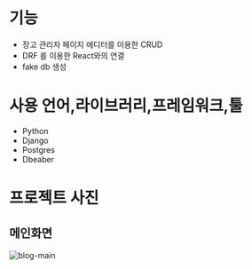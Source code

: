 # 기능

- 장고 관리자 페이지 에디터를 이용한 CRUD
- DRF 를 이용한 React와의 연결
- fake db 생성

# 사용 언어,라이브러리,프레임워크,툴
- Python
- Django
- Postgres
- Dbeaber



# 프로젝트 사진
## 메인화면
![blog-main](https://user-images.githubusercontent.com/67311672/140103598-f197bcb4-24c7-4e0f-818b-e0ae42342528.jpg)
